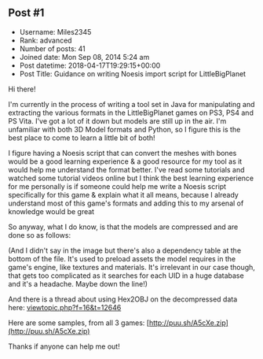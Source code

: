## Post #1
- Username: Miles2345
- Rank: advanced
- Number of posts: 41
- Joined date: Mon Sep 08, 2014 5:24 am
- Post datetime: 2018-04-17T19:29:15+00:00
- Post Title: Guidance on writing Noesis import script for LittleBigPlanet

Hi there!

I'm currently in the process of writing a tool set in Java for manipulating and extracting the various formats in the LittleBigPlanet games on PS3, PS4 and PS Vita. I've got a lot of it down but models are still up in the air. I'm unfamiliar with both 3D Model formats and Python, so I figure this is the best place to come to learn a little bit of both!

I figure having a Noesis script that can convert the meshes with bones would be a good learning experience & a good resource for my tool as it would help me understand the format better. I've read some tutorials and watched some tutorial videos online but I think the best learning experience for me personally is if someone could help me write a Noesis script specifically for this game & explain what it all means, because I already understand most of this game's formats and adding this to my arsenal of knowledge would be great  

So anyway, what I do know, is that the models are compressed and are done so as follows:

(And I didn't say in the image but there's also a dependency table at the bottom of the file. It's used to preload assets the model requires in the game's engine, like textures and materials. It's irrelevant in our case though, that gets too complicated as it searches for each UID in a huge database and it's a headache. Maybe down the line!)

And there is a thread about using Hex2OBJ on the decompressed data here: [viewtopic.php?f=16&t=12646](http://forum.xentax.com/viewtopic.php?f=16&t=12646)

Here are some samples, from all 3 games:
[http://puu.sh/A5cXe.zip](http://puu.sh/A5cXe.zip)

Thanks if anyone can help me out!
